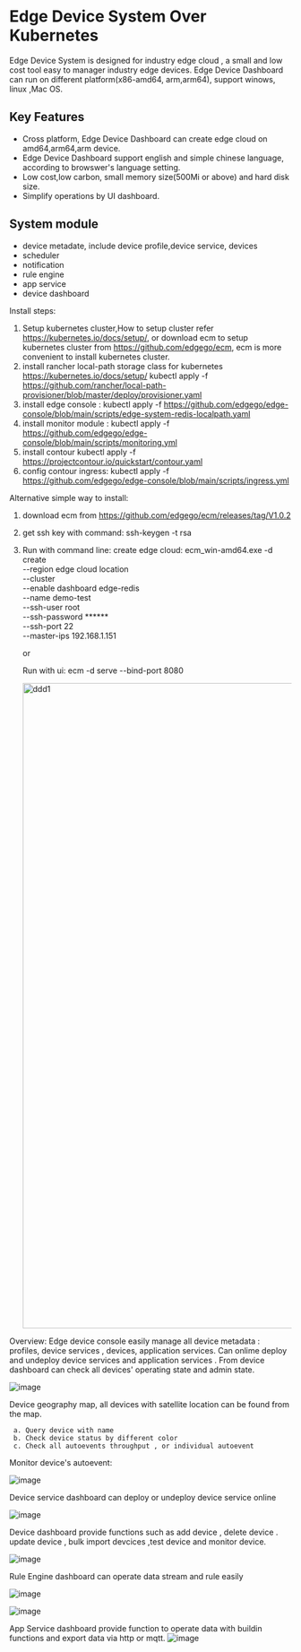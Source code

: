 # Edge Device System Over Kubernetes

 Edge Device System is designed for industry edge cloud , a small and low cost tool easy to  manager industry edge devices.  Edge Device Dashboard can run on different platform(x86-amd64, arm,arm64), support winows, linux ,Mac OS.

## Key Features

- Cross platform, Edge Device Dashboard  can create edge cloud on amd64,arm64,arm device. 
- Edge Device Dashboard  support english and simple chinese language, according to browswer's language setting.
- Low cost,low carbon, small memory size(500Mi or above) and hard disk size.
- Simplify operations by UI dashboard.

## System module
  - device metadate, include device profile,device service, devices
  - scheduler
  - notification
  - rule engine
  - app service
  - device dashboard

Install steps:

1. Setup kubernetes cluster,How to setup cluster refer https://kubernetes.io/docs/setup/, or download ecm to setup kubernetes cluster from https://github.com/edgego/ecm, ecm is more convenient to install kubernetes cluster.
2. install rancher local-path storage class for kubernetes https://kubernetes.io/docs/setup/
   kubectl apply -f https://github.com/rancher/local-path-provisioner/blob/master/deploy/provisioner.yaml
3. install edge console :
   kubectl apply -f https://github.com/edgego/edge-console/blob/main/scripts/edge-system-redis-localpath.yaml
4. install monitor module :
   kubectl apply -f https://github.com/edgego/edge-console/blob/main/scripts/monitoring.yml
5. install contour
   kubectl apply -f https://projectcontour.io/quickstart/contour.yaml  
6. config contour ingress:
  kubectl apply -f https://github.com/edgego/edge-console/blob/main/scripts/ingress.yml

Alternative simple way to install:

1. download ecm from https://github.com/edgego/ecm/releases/tag/V1.0.2
2. get ssh key with command: ssh-keygen -t rsa 
3. Run with command line:
  create edge cloud:
     ecm_win-amd64.exe  -d create \
     --region edge cloud location \
     --cluster \
     --enable dashboard edge-redis\
     --name demo-test \
     --ssh-user root \
     --ssh-password ****** \
     --ssh-port 22 \
     --master-ips 192.168.1.151
     
     or 
     
     Run with ui:  ecm -d serve --bind-port 8080
     
     <img width="1152" alt="ddd1" src="https://user-images.githubusercontent.com/80612608/187816142-38e4f8df-e849-492e-9504-99b64bca8c9b.png">

 Overview:    Edge device console easily manage all device metadata : profiles, device services , devices, application services. Can onlime deploy and undeploy device services and application services .
           From device dashboard can check all devices' operating state and admin state.

   ![image](https://github.com/edgego/device-console/assets/80612608/217f48f7-33f5-4be8-950b-77a77801cf4e)
        

 Device geography map, all devices with satellite location can be found from the map. 
 
     a. Query device with name 
     b. Check device status by different color
     c. Check all autoevents throughput , or individual autoevent
    
  Monitor device's autoevent:
  
  ![image](https://github.com/edgego/device-console/assets/80612608/b90250f7-133b-4614-a775-85a116930bca)


  Device service dashboard can deploy or undeploy device service online
  
 ![image](https://github.com/edgego/device-console/assets/80612608/4576c480-310a-479c-8774-e0e403d934c6)


Device dashboard provide functions such as add device , delete device . update device , bulk import devcices ,test device and monitor device.

![image](https://github.com/edgego/device-console/assets/80612608/e0e26df3-742a-4235-9120-a05fa3bcc962)


Rule Engine dashboard can operate data stream and rule easily

![image](https://github.com/edgego/device-console/assets/80612608/aa9cd148-9bec-4559-939b-b5635ff9a632)

![image](https://github.com/edgego/device-console/assets/80612608/9f296ae8-640f-4943-a80b-b5bb305062cd)


App Service dashboard provide function to operate data with buildin functions and export data via http or mqtt.
![image](https://github.com/edgego/device-console/assets/80612608/395a051a-4220-4029-8028-7862032c833d)


